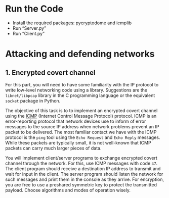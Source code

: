 # Run the Code
 - Install the required packages: pycryptodome and icmplib
 - Run “Server.py”
 - Run “Client.py”



# Attacking and defending networks

## 1. Encrypted covert channel

For this part, you will need to have some familiarity with the IP protocol to write low-level networking code using a library. Suggestions are the `libnet/libpcap` library in the C programming language or the equivalent `socket` package in Python.

The objective of this task is to to implement an encrypted covert channel using the [ICMP](https://en.wikipedia.org/wiki/Internet_Control_Message_Protocol) (Internet Control Message Protocol) protocol. ICMP is an error-reporting protocol that network devices use to inform of error messages to the source IP address when network problems prevent an IP packet to be delivered.
The most familiar contact we have with the ICMP protocol is the `ping` tool using the `Echo Request` and `Echo Reply` messages. While these packets are typically small, it is not well-known that ICMP packets can carry much larger pieces of data.

You will implement client/server programs to exchange encrypted covert channel through the network. For this, use ICMP messages with code `47`. The client program should receive a destination IP address to transmit and wait for input in the client. The server program should listen the network for such messages and print them in the console as they arrive. For encryption, you are free to use a preshared symmetric key to protect the transmitted payload. Choose algorithms and modes of operation wisely.
